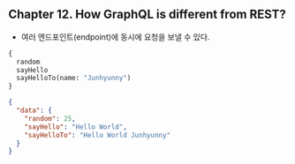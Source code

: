 
## Chapter 12. How GraphQL is different from REST?

* 여러 엔드포인트(endpoint)에 동시에 요청을 보낼 수 있다.

```graphql
{
  random
  sayHello
  sayHelloTo(name: "Junhyunny")
}
```

```json
{
  "data": {
    "random": 25,
    "sayHello": "Hello World",
    "sayHelloTo": "Hello World Junhyunny"
  }
}
```